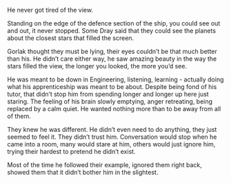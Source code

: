 He never got tired of the view.

Standing on the edge of the defence section of the ship, you could see out and out, it never stopped. Some Dray said that they could see the planets about the closest stars that filled the screen.

Gorlak thought they must be lying, their eyes couldn’t be that much better than his. He didn’t care either way, he saw amazing beauty in the way the stars filled the view, the longer you looked, the more you’d see.

He was meant to be down in Engineering, listening, learning - actually doing what his apprenticeship was meant to be about. Despite being fond of his tutor, that didn’t stop him from spending longer and longer up here just staring. The feeling of his brain slowly emptying, anger retreating, being replaced by a calm quiet. He wanted nothing more than to be away from all of them. 

They knew he was different. He didn’t even need to do anything, they just seemed to feel it. They didn’t trust him. Conversation would stop when he came into a room, many would stare at him, others would just ignore him, trying their hardest to pretend he didn’t exist.

Most of the time he followed their example, ignored them right back, showed them that it didn’t bother him in the slightest.